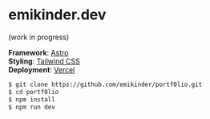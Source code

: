 # emikinder.dev

(work in progress)

**Framework**: [Astro](https://astro.build/)  
**Styling**: [Tailwind CSS](https://tailwindcss.com/)  
**Deployment**: [Vercel](https://vercel.com)

```bash
$ git clone https://github.com/emikinder/portf0lio.git
$ cd portf0lio
$ npm install
$ npm run dev
```

